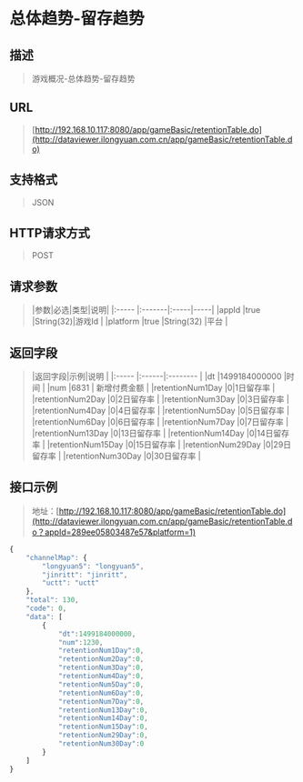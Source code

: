 # 总体趋势-留存趋势

## 描述
> 游戏概况-总体趋势-留存趋势

## URL
> [http://192.168.10.117:8080/app/gameBasic/retentionTable.do](http://dataviewer.ilongyuan.com.cn/app/gameBasic/retentionTable.do)

## 支持格式
> JSON

## HTTP请求方式
> POST

## 请求参数
> |参数|必选|类型|说明|
|:-----  |:-------|:-----|-----|
|appId    |true    |String(32)|游戏Id |
|platform    |true    |String(32)   |平台 |

## 返回字段
> |返回字段|示例|说明            |
|:-----   |:------|:--------    |
|dt |1499184000000 |时间  |
|num |6831 |   新增付费金额      |
|retentionNum1Day |0|1日留存率 |
|retentionNum2Day |0|2日留存率 |
|retentionNum3Day |0|3日留存率 |
|retentionNum4Day |0|4日留存率 |
|retentionNum5Day |0|5日留存率 |
|retentionNum6Day |0|6日留存率 |
|retentionNum7Day |0|7日留存率 |
|retentionNum13Day |0|13日留存率 |
|retentionNum14Day |0|14日留存率 |
|retentionNum15Day |0|15日留存率 |
|retentionNum29Day |0|29日留存率 |
|retentionNum30Day |0|30日留存率 |
## 接口示例
> 地址：[http://192.168.10.117:8080/app/gameBasic/retentionTable.do](http://dataviewer.ilongyuan.com.cn/app/gameBasic/retentionTable.do？appId=289ee05803487e57&platform=1)
``` javascript
{
    "channelMap": {
        "longyuan5": "longyuan5",
        "jinritt": "jinritt",
        "uctt": "uctt"
    },
    "total": 130,
    "code": 0,
    "data": [
        {
            "dt":1499184000000,
            "num":1230,
            "retentionNum1Day":0,
            "retentionNum2Day":0,
            "retentionNum3Day":0,
            "retentionNum4Day":0,
            "retentionNum5Day":0,
            "retentionNum6Day":0,
            "retentionNum7Day":0,
            "retentionNum13Day":0,
            "retentionNum14Day":0,
            "retentionNum15Day":0,
            "retentionNum29Day":0,
            "retentionNum30Day":0
        }
    ]
}
```

